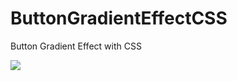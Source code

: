 # ButtonGradientEffectCSS

Button Gradient Effect with CSS


<img src="https://lh3.googleusercontent.com/5bMMqWnfL1dZmVkcj_QMC2lJWmPipYWw9COslwsBiWod3P1CmI_xkWZPrcA_W8Q2rVR_k-2DFKWRmzwH1sMHKF7PfgCLp3-VbWfA8GhF2gsWpgrL0LcMDMzS-sqdxybTF7f7DDibCOKNC8K5Dbx_oNO06F39NgTCILw-7CCqjwdW9azDPrrct3ZiYY9lZxkJlAmhUSQqtnb-y-HS_9hRY1zRG910EPoNNVryJ1RejLkDoC8-gXinml01KwOp1ojPeOQlshyle-K7s1im6fa9dOXbXbvbHwHPiTkreWypPul2HI49OTJvGaFViGth061se8160jqwWzYeNSIYzCBea6qKgh4WVYMaucwsnuj8oAfRRFlamm_kFvUm95z2YtvvbmoQqoWic1XwYEu37QCZFHDjt7ArrT6pKVT6ACPLzlg15C2zgZ6g1iWUK3a8aRyEXcKvh3bjHoVirQXFZzDW7Tx7weEIAd5yFS3ecCZuonoyrN1PHKoXyRiMuHWdrx267u0XWVj62QtTvCPYgyC5PXNnP6Ttmo5ItcMMbz5QjrEI1iVVZb04lZbbGmEMNG-Sm94ln1frbYSs2E7vlcEHYVCJjY3XC2BU__W1H4umQ079YQ0b3HjTKE8rfdAGKdUtACVVc8_uF_yXMly8npOg_wxt2_z9ocnjnUwHp6oWitf_Zu1y7XMqFL8=w656-h199-no">
